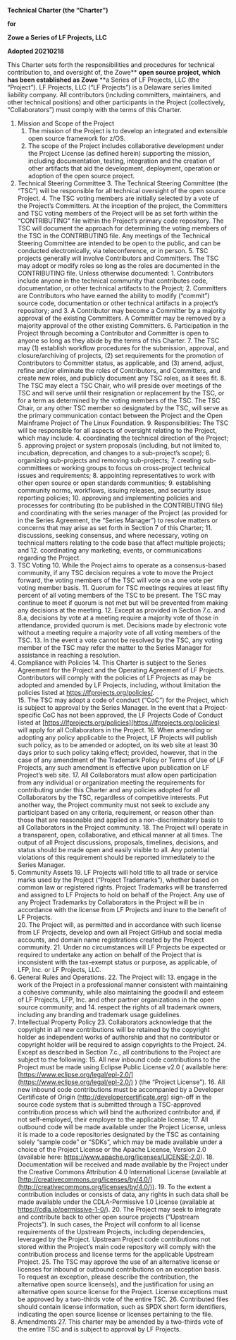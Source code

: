 **Technical Charter (the “Charter”)**

**for**

**Zowe a Series of LF Projects, LLC**

**Adopted 20210218**

This Charter sets forth the responsibilities and procedures for technical contribution to, and oversight of, the Zowe** **open source project, which has been established as Zowe** **a Series of LF Projects, LLC (the “Project”).  LF Projects, LLC (“LF Projects”) is a Delaware series limited liability company. All contributors (including committers, maintainers, and other technical positions) and other participants in the Project (collectively, “Collaborators”) must comply with the terms of this Charter. 



1. Mission and Scope of the Project
    1. The mission of the Project is to develop an integrated and extensible open source framework for z/OS. 
    2. The scope of the Project includes collaborative development under the Project License (as defined herein) supporting the mission, including documentation, testing, integration and the creation of other artifacts that aid the development, deployment, operation or adoption of the open source project.
2. Technical Steering Committee
    3. The Technical Steering Committee (the “TSC”) will be responsible for all technical oversight of the open source Project. 
    4. The TSC voting members are initially selected by a vote of the Project’s Committers. At the inception of the project, the Committers and TSC voting members of the Project will be as set forth within the “CONTRIBUTING” file within the Project’s primary code repository. The TSC will document the approach for determining the voting members of the TSC in the CONTRIBUTING file.  Any meetings of the Technical Steering Committee are intended to be open to the public, and can be conducted electronically, via teleconference, or in person. 
    5. TSC projects generally will involve Contributors and Committers. The TSC may adopt or modify roles so long as the roles are documented in the CONTRIBUTING file. Unless otherwise documented: 
        1. Contributors include anyone in the technical community that contributes code, documentation, or other technical artifacts to the Project; 
        2. Committers are Contributors who have earned the ability to modify (“commit”) source code, documentation or other technical artifacts in a project’s repository; and
        3. A Contributor may become a Committer by a majority approval of the existing Committers. A Committer may be removed by a majority approval of the other existing Committers.
    6. Participation in the Project through becoming a Contributor and Committer is open to anyone so long as they abide by the terms of this Charter. 
    7. The TSC may (1) establish workflow procedures for the submission, approval, and closure/archiving of projects, (2) set requirements for the promotion of Contributors to Committer status, as applicable, and (3) amend, adjust, refine and/or eliminate the roles of Contributors, and Committers, and create new roles, and publicly document any TSC roles, as it sees fit.
    8. The TSC may elect a TSC Chair, who will preside over meetings of the TSC and will serve until their resignation or replacement by the TSC, or for a term as determined by the voting members of the TSC.  The TSC Chair, or any other TSC member so designated by the TSC, will serve as the primary communication contact between the Project and the Open Mainframe Project of The Linux Foundation.
    9. Responsibilities: The TSC will be responsible for all aspects of oversight relating to the Project, which may include:
        4. coordinating the technical direction of the Project;
        5. approving project or system proposals (including, but not limited to, incubation, deprecation, and changes to a sub-project’s scope);
        6. organizing sub-projects and removing sub-projects;
        7. creating sub-committees or working groups to focus on cross-project technical issues and requirements;
        8. appointing representatives to work with other open source or open standards communities;
        9. establishing community norms, workflows, issuing releases, and security issue reporting policies;
        10. approving and implementing policies and processes for contributing (to be published in the CONTRIBUTING file) and coordinating with the series manager of the Project (as provided for in the Series Agreement, the “Series Manager”) to resolve matters or concerns that may arise as set forth in Section 7 of this Charter;
        11. discussions, seeking consensus, and where necessary, voting on technical matters relating to the code base that affect multiple projects; and
        12. coordinating any marketing, events, or communications regarding the Project.
3. TSC Voting
    10. While the Project aims to operate as a consensus-based community, if any TSC decision requires a vote to move the Project forward, the voting members of the TSC will vote on a one vote per voting member basis.
    11. Quorum for TSC meetings requires at least fifty percent of all voting members of the TSC to be present. The TSC may continue to meet if quorum is not met but will be prevented from making any decisions at the meeting.
    12. Except as provided in Section 7.c. and 8.a, decisions by vote at a meeting require a majority vote of those in attendance, provided quorum is met. Decisions made by electronic vote without a meeting require a majority vote of all voting members of the TSC.
    13. In the event a vote cannot be resolved by the TSC, any voting member of the TSC may refer the matter to the Series Manager for assistance in reaching a resolution.
4. Compliance with Policies 
    14. This Charter is subject to the Series Agreement for the Project and the Operating Agreement of LF Projects. Contributors will comply with the policies of LF Projects as may be adopted and amended by LF Projects, including, without limitation the policies listed at https://lfprojects.org/policies/.  
    15. The TSC may adopt a code of conduct (“CoC”) for the Project, which is subject to approval by the Series Manager.  In the event that a Project-specific CoC has not been approved, the LF Projects Code of Conduct listed at [https://lfprojects.org/policies](https://lfprojects.org/policies) will apply for all Collaborators in the Project.
    16. When amending or adopting any policy applicable to the Project, LF Projects will publish such policy, as to be amended or adopted, on its web site at least 30 days prior to such policy taking effect; provided, however, that in the case of any amendment of the Trademark Policy or Terms of Use of LF Projects, any such amendment is effective upon publication on LF Project’s web site.
    17. All Collaborators must allow open participation from any individual or organization meeting the requirements for contributing under this Charter and any policies adopted for all Collaborators by the TSC, regardless of competitive interests. Put another way, the Project community must not seek to exclude any participant based on any criteria, requirement, or reason other than those that are reasonable and applied on a non-discriminatory basis to all Collaborators in the Project community.
    18. The Project will operate in a transparent, open, collaborative, and ethical manner at all times. The output of all Project discussions, proposals, timelines, decisions, and status should be made open and easily visible to all. Any potential violations of this requirement should be reported immediately to the Series Manager.
5. Community Assets
    19. LF Projects will hold title to all trade or service marks used by the Project (“Project Trademarks”), whether based on common law or registered rights.  Project Trademarks will be transferred and assigned to LF Projects to hold on behalf of the Project. Any use of any Project Trademarks by Collaborators in the Project will be in accordance with the license from LF Projects and inure to the benefit of LF Projects.  
    20. The Project will, as permitted and in accordance with such license from LF Projects, develop and own all Project GitHub and social media accounts, and domain name registrations created by the Project community.
    21. Under no circumstances will LF Projects be expected or required to undertake any action on behalf of the Project that is inconsistent with the tax-exempt status or purpose, as applicable, of LFP, Inc. or LF Projects, LLC.
6. General Rules and Operations. 
    22. The Project will:
        13. engage in the work of the Project in a professional manner consistent with maintaining a cohesive community, while also maintaining the goodwill and esteem of LF Projects, LFP, Inc. and other partner organizations in the open source community; and
        14. respect the rights of all trademark owners, including any branding and trademark usage guidelines.
7. Intellectual Property Policy
    23. Collaborators acknowledge that the copyright in all new contributions will be retained by the copyright holder as independent works of authorship and that no contributor or copyright holder will be required to assign copyrights to the Project. 
    24. Except as described in Section 7.c., all contributions to the Project are subject to the following: 
        15. All new inbound code contributions to the Project must be made using      Eclipse Public License v2.0 ( available here: [https://www.eclipse.org/legal/epl-2.0/](https://www.eclipse.org/legal/epl-2.0/) ) (the “Project License”). 
        16. All new inbound code contributions must be accompanied by a Developer Certificate of Origin (http://developercertificate.org) sign-off in the source code system that is submitted through a TSC-approved contribution process which will bind the authorized contributor and, if not self-employed, their employer to the applicable license;
        17. All outbound code will be made available under the Project License, unless it is made to a code repositories designated by the TSC as containing solely “sample code” or “SDKs”, which may be made available under a choice of the Project License or the Apache License, Version 2.0 (available here: https://www.apache.org/licenses/LICENSE-2.0).
        18. Documentation will be received and made available by the Project under the Creative Commons Attribution 4.0 International License (available at [http://creativecommons.org/licenses/by/4.0/](http://creativecommons.org/licenses/by/4.0/)). 
        19. To the extent a contribution includes or consists of data, any rights in such data shall be made available under the CDLA-Permissive 1.0 License (available at https://cdla.io/permissive-1-0/).
        20. The Project may seek to integrate and contribute back to other open source projects (“Upstream Projects”). In such cases, the Project will conform to all license requirements of the Upstream Projects, including dependencies, leveraged by the Project.  Upstream Project code contributions not stored within the Project’s main code repository will comply with the contribution process and license terms for the applicable Upstream Project.
    25. The TSC may approve the use of an alternative license or licenses for inbound or outbound contributions on an exception basis. To request an exception, please describe the contribution, the alternative open source license(s), and the justification for using an alternative open source license for the Project. License exceptions must be approved by a two-thirds vote of the entire TSC. 
    26. Contributed files should contain license information, such as SPDX short form identifiers, indicating the open source license or licenses pertaining to the file.
8. Amendments
    27. This charter may be amended by a two-thirds vote of the entire TSC and is subject to approval by LF Projects.